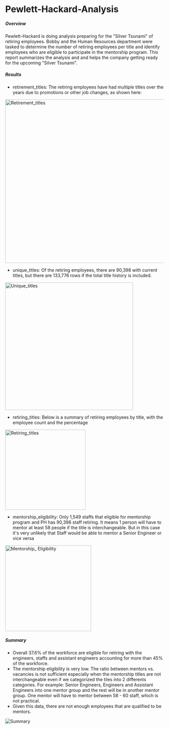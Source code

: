 # Pewlett-Hackard-Analysis

##### Overview
Pewlett-Hackard is doing analysis preparing for the "Silver Tsunami" of retiring employees. Bobby and the Human Resources department were tasked to determine the number of retiring employees per title and identify employees who are eligible to participate in the mentorship program. This report summarizes the analysis and and helps the company getting ready for the upcoming "Silver Tsunami".

##### Results
* retirement_titles: The retiring employees have had multiple titles over the years due to promotions or other job changes, as shown here:

<img width="520" alt="Retirement_titles" src="https://user-images.githubusercontent.com/70301884/95859325-0c395600-0d24-11eb-945c-38acb962f3fa.png">

* unique_titles: Of the retiring employees, there are 90,398 with current titles, but there are 133,776 rows if the total title history is included.

<img width="406" alt="Unique_titles" src="https://user-images.githubusercontent.com/70301884/95859344-152a2780-0d24-11eb-83d1-742e2b496a45.png">

* retiring_titles: Below is a summary of retiring employees by title, with the employee count and the percentage

<img width="255" alt="Retiring_titles" src="https://user-images.githubusercontent.com/70301884/95859349-19564500-0d24-11eb-98f5-1479ab8110a3.png">

* mentorship_eligibility: Only 1,549 staffs that eligible for mentorship program and PH has 90,398 staff retiring. It means 1 person will have to mentor at least 58 people if the title is interchangeable. But in this case it's very unlikely that Staff would be able to mentor a Senior Engineer or vice versa

<img width="273" alt="Mentorship_ Eligibility" src="https://user-images.githubusercontent.com/70301884/95859356-1d826280-0d24-11eb-9c0c-56132cf23e0d.png">


##### Summary


* Overall 37.6% of the workforce are eligible for retiring with the engineers, staffs and assistant engineers accounting for more than 45% of the workforce.
* The mentorship eligibility is very low. The ratio between mentors vs. vacancies is not sufficient especially when the mentorship titles are not interchangeable even if we categorized the tiles into 2 differents categories. For example: Senior Engineers, Engineers and Assistant Engineers into one mentor group and the rest will be in another mentor group. One mentor will have to mentor between 58 - 60 staff, which is not practical.
* Given this data, there are not enough employees that are qualified to be mentors.


![Summary](https://user-images.githubusercontent.com/70301884/95873398-832b1a80-0d35-11eb-97a8-295770ec252c.png)

